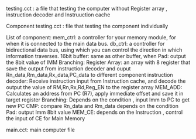 testing.cct : a file that testing the computer without Register array , instruction decoder and Instruuction cache


Component testing.cct : file that testing the component individually 

List of component:
mem_ctrl: a controller for your memory module, for when it is connected to the
main data bus.
db_ctrl: a controller for bidirectional data bus, using which you can control the direction in which information traverses.
16bit buffer: same as other buffer, when 
Pad: output the 8bit value of IMM
Branching:
Register Array: an array with 8 register that save the output from instruction decoder and ouput Rn_data,Rm_data,Rx_data,PC_data to different component
instruction decoder: Receive instruction input from Instruction cache, and decode the output the value of RM,Rn,Rx,Rd,Reg_EN to the register array 
MEM_ADD: Calculates an address from PC (R7), apply immediate offset and save it in target register
Branching: Depends on the condition , input Imm to PC to get new PC 
CMP: compare Rn_data and Rm_data depends on the condition
Pad: output Imm 8bit value
MEM_CE: depends on the Instruction , control the input of CE for Main Memory

main.cct: main computer file

